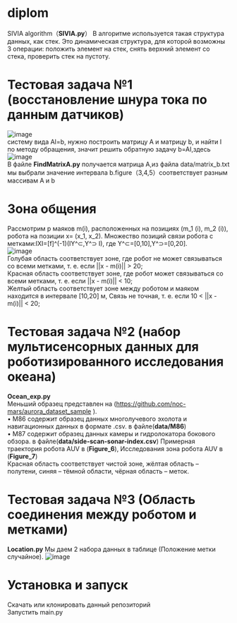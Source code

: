 # diplom
SIVIA algorithm（**SIVIA.py**）
В алгоритме используется такая структура данных, как стек. Это динамическая структура, для которой возможны 3 операции: положить элемент на стек, снять верхний элемент со стека, проверить стек на пустоту.

# Тестовая задача №1 (восстановление шнура тока по данным датчиков)
![image](https://github.com/Li-Rui-QI/diplom/assets/25670502/1a7decd4-7e3b-4625-8e98-9ceaf6af26b0)   
систему вида AI=b, нужно построить матрицу A и матрицу b, и найти I по методу обращения, значит решить обратную задачу b=AI,здесь  
![image](https://github.com/Li-Rui-QI/diplom/assets/25670502/e89698b0-0fe7-4c38-9b67-bc5a243b191d)   
В файле **FindMatrixA.py** получается матрица A,из файла data/matrix_b.txt мы выбрали значение интервала b.figure（3,4,5）соответствует разным массивам A и b

# Зона общения
Рассмотрим p маяков m(i), расположенных на позициях (m_1 (i), m_2 (i)),  робота на позиции  x= (x_1, x_2). Множество позиций связи робота с метками:IXI=[f]^(-1)(IY^⊂,Y^⊃ I), где Y^⊂=[0,10],Y^⊃=[0,20].  
![image](https://github.com/Li-Rui-QI/diplom/assets/25670502/f04b1d04-4439-4894-b71f-eb5b5f339e05)   
	Голубая область соответствует зоне, где робот не может связываться со всеми метками, т. е. если ||x - m(i)|| > 20;     
	Красная область соответствует зоне, где робот может связываться со всеми метками, т. е. если ||x - m(i)|| < 10;   
	Желтый область соответствует зоне между роботом и маяком находится в интервале [10,20] м, Связь не точная, т. е. если 10 < ||x - m(i)|| < 20;  

# Тестовая задача №2 (набор мультисенсорных данных для роботизированного исследования океана)
**Ocean_exp.py**  
Меньший образец представлен на (https://github.com/noc-mars/aurora_dataset_sample ).   
•	M86 содержит образец данных многолучевого эхолота и навигационных данных в формате .csv. в файле(**data/M86**)  
•	M87 содержит образец данных камеры и гидролокатора бокового обзора. в файле(**data/side-scan-sonar-index.csv**)
Примерная траектория робота AUV в (**Figure_6**), Исследования зона робота AUV в (**Figure_7**)  
Красная область соответствует чистой зоне, жёлтая область – полутени, синяя – тёмной области, чёрная область – меток. 

# Тестовая задача №3 (Область соединения между роботом и метками)
**Location.py** 
Мы даем 2 набора данных в таблице (Положение метки случайное).
![image](https://github.com/Li-Rui-QI/diplom/assets/25670502/4008474f-18a2-4443-996e-5a144686ed2f)

# Установка и запуск
Скачать или клонировать данный репозиторий  
Запустить main.py  
